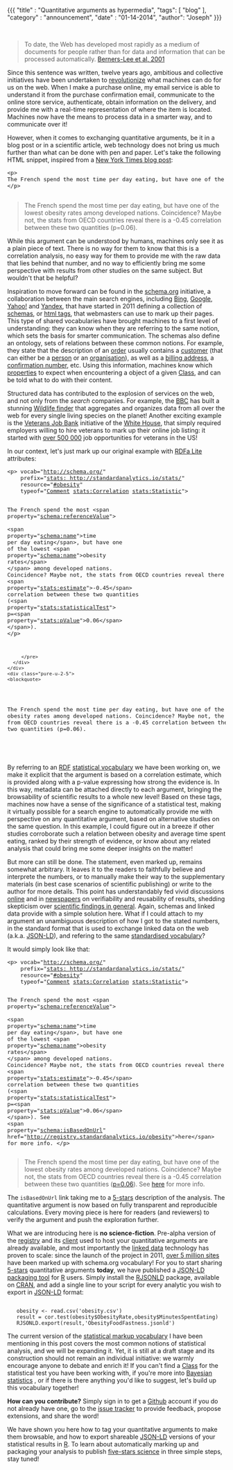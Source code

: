 {{{
	"title" : "Quantitative arguments as hypermedia",
	"tags": [ "blog" ],
	"category" : "announcement",
	"date" : "01-14-2014",
    "author": "Joseph"
}}}


<br>

> To date, the Web has developed most rapidly as a medium of documents for people
> rather than for data and information that can be processed automatically.
> [Berners-Lee et al, 2001](http://www-sop.inria.fr/acacia/cours/essi2006/Scientific%20American_%20Feature%20Article_%20The%20Semantic%20Web_%20May%202001.pdf)

Since this sentence was written, twelve years ago, ambitious and collective
initiatives have been undertaken to [revolutionize](http://www.ted.com/talks/tim_berners_lee_on_the_next_web.html)
what machines can do for us on the web. When I make a purchase online, my email
service is able to understand it from the purchase confirmation email,
communicate to the online store service, authenticate, obtain information on the
delivery, and provide me with a real-time representation of where the item is
located. Machines now have the means to process data in a smarter way, and to
communicate over it!




However, when it comes to exchanging quantitative arguments, be it in a blog post
or in a scientific article, web technology does not bring us much further than
what can be done with pen and paper. Let's take the following HTML snippet,
inspired from a [New York Times blog post](http://economix.blogs.nytimes.com/2009/05/05/obesity-and-the-fastness-of-food/):


  <div class="pure-g-r">
    <div class="pure-u-1-2">
      <div class="l-box">
        <pre id="obesity" style="font-size: 90%;">
<span class="html-tag">&lt;p&gt;</span>
The French spend the most time per day eating, but have one of the lowest obesity rates among developed nations. Coincidence? Maybe not, the stats from OECD countries reveal there is a -0.45 correlation between these two quantities (p=0.06).
<span class="html-tag">&lt;/p&gt;</span>
        </pre>
      </div>
    </div>
    <div class="pure-u-1-2">
	<blockquote>
<p>
The French spend the most time per day eating, but have one of the lowest
obesity rates among developed nations. Coincidence? Maybe not, the stats
from OECD countries reveal there is a -0.45 correlation between these
two quantities (p=0.06).
</p>
	</blockquote>
    </div>
  </div>

While this argument can be understood by humans, machines only see it as
a plain piece of text. There is no way for them to know that this is
a correlation analysis, no easy way for them to provide me with the raw data
that lies behind that number, and no way to efficiently bring me some
perspective with results from other studies on the same subject. But wouldn't
that be helpful?


Inspiration to move forward can be found in the [schema.org](http://schema.org)
initiative, a collaboration between the main search
engines, including [Bing](http://bing.com), [Google](http://Google.com), [Yahoo!](http://yahoo.com)
and [Yandex](http://yandex.com), that have started in 2011 defining a collection of [schemas](http://en.wikipedia.org/wiki/RDF_Schema),
or [html tags](http://www.w3schools.com/html/html5_semantic_elements.asp), that
webmasters can use to mark up their pages.
This type of shared vocabularies have brought machines to a first level of
understanding: they can know when they are referring to the same notion, which
sets the basis for smarter communication. The schemas also define an ontology,
 sets of relations between these common notions. For example, they state
that the description of an [order](http://schema.org/Order) usually contains a
[customer](http://schema.org/customer) (that can either be a [person](http://schema.org/Person)
or an [organisation](http://schema.org/Organization)), as well as a [billing address](http://schema.org/billingAddress),
a [confirmation number](http://schema.org/confirmationNumber), etc. Using this
information, machines know which [properties](http://www.w3.org/TR/rdf-schema/#ch_properties)
to expect when encountering a object of a given [Class](http://www.w3.org/TR/rdf-schema/#ch_classes),
and can be told what to do with their content.


Structured data has contributed to the explosion of services on the web, and not
only from the *search* companies. For example, the [BBC](http://www.bbc.co.uk/blogs/internet/posts/Linked-Data-Connecting-together-the-BBCs-Online-Content)
has built a stunning [Wildlife finder](http://www.bbc.co.uk/nature/wildlife)
that aggregates and organizes data from all over the web for every single
living species on the planet! Another exciting example is the [Veterans Job Bank](http://www.whitehouse.gov/blog/2011/11/07/open-innovation-heroes-introducing-veterans-job-bank) initiative of the [White House](http://www.whitehouse.gov/),
that simply required employers willing to hire veterans to mark up their online
job listing: it started with [over 500 000](http://fcw.com/articles/2011/11/09/white-house-gets-help-from-google-linkedin-on-veterans-job-initiatives.aspx?s=fcwdaily_101111)
job opportunities for veterans in the US!

In our context, let's just mark up our original example with [RDFa Lite](http://www.w3.org/TR/rdfa-lite/)
attributes:


  <div class="pure-g-r">
    <div class="pure-u-3-5">
      <div class="l-box" style="padding-top:0px;">
        <pre id="obesity" style="font-size: 90%;">
<span class="html-tag">&lt;p&gt;</span> <span class="rdfa-tag">vocab</span>="<a href="http://schema.org/">http://schema.org/</a>"
	<span class="rdfa-tag">prefix</span>="<a href="http://standardanalytics.io/stats/">stats: http://standardanalytics.io/stats/</a>"
	<span class="rdfa-tag">resource</span>="<a href="#obesity">#obesity</a>"
	<span class="rdfa-tag">typeof</span>="<a href="http://schema.org/Comment">Comment</a> <a href="http://standardanalytics.io/stats/Correlation">stats:Correlation</a> <a href="http://standardanalytics.io/stats/Statistic">stats:Statistic</a>"<span class="html-tag">&gt;</span>

The French spend the most <span class="html-tag">&lt;span</span> <span class="rdfa-tag">property</span>="<a href="http://schema.org/referenceValue">schema:referenceValue</a>"<span class="html-tag">&gt;</span>  
<span class="html-tag">&lt;span</span> <span class="rdfa-tag">property</span>="<a href="http://schema.org/name">schema:name</a>"<span class="html-tag">&gt;</span>time per day eating<span class="html-tag">&lt;/span&gt;</span>,
but have one of the lowest
<span class="html-tag">&lt;span</span> <span class="rdfa-tag">property</span>="<a href="http://schema.org/name">schema:name</a>"<span class="html-tag">&gt;</span>obesity rates<span class="html-tag">&lt;/span&gt;</span> <span class="html-tag">&lt;/span&gt;</span>
among developed nations. Coincidence? Maybe not, the stats
from OECD countries reveal there is a
<span class="html-tag">&lt;span</span> <span class="rdfa-tag">property</span>="<a href="http://standardanalytics.io/stats/estimate">stats:estimate</a>"<span class="html-tag">&gt;</span>-0.45<span class="html-tag">&lt;/span&gt;</span>
correlation between these two quantities
(<span class="html-tag">&lt;span</span> <span class="rdfa-tag">property</span>="<a href="http://standardanalytics.io/stats/statisticalTest">stats:statisticalTest</a>"<span class="html-tag">&gt;</span>
 p=<span class="html-tag">&lt;span</span> <span class="rdfa-tag">property</span>="<a href="http://standardanalytics.io/stats/pValue">stats:pValue</a>"<span class="html-tag">&gt;</span>0.06<span class="html-tag">&lt;/span&gt;</span>
 <span class="html-tag">&lt;/span&gt;</span>).
<span class="html-tag">&lt;/p&gt;</span>

         </pre>
      </div>
    </div>
    <div class="pure-u-2-5">
	<blockquote>
<p vocab="http://schema.org/"
   prefix="stats: http://standardanalytics.io/stats/"
   resource="#obesity"
   typeof="Comment stats:Correlation stats:Statistic">
The French spend the most time per day eating, but have one of the lowest
obesity rates among developed nations. Coincidence? Maybe not, the stats
from OECD countries reveal there is a -0.45 correlation between these
two quantities (p=0.06).
</p>
	</blockquote>
    </div>
  </div>


By referring to an [RDF](http://www.w3.org/RDF/)
[statistical vocabulary](http://standardanalytics.io/stats)
we have been working on, we make it explicit that the argument is based on a correlation estimate,
which is provided
along with a p-value expressing how strong the evidence is. In this way,
metadata can be attached directly to each argument, bringing the browsability
of scientific results to a whole new level! Based on
these tags, machines now have a sense of the significance
of a statistical test, making it virtually possible for a search engine to
automatically provide me with perspective on any quantitative argument, based on
alternative studies on the same question. In this example, I could figure out
in a breeze if other studies corroborate such a relation between obesity and
average time spent eating, ranked by their strength of evidence, or know about
any related analysis that could bring me some deeper insights on the matter!


But more can still be done. The statement, even marked up, remains somewhat
arbitrary. It leaves it to the readers to faithfully
believe and interprete the numbers, or to manually make their way to the
supplementary materials (in best case scenarios of scientific publishing)
or write to the author for more
details. This point has understandably fed vivid discussions [online](http://phys.org/news/2013-09-science-crisis.html)
and in [newspapers](http://www.economist.com/news/briefing/21588057-scientists-think-science-self-correcting-alarming-degree-it-not-trouble)
on verifiability and reusability of results, shedding skepticism over
[scientific findings in general](http://www.nytimes.com/2012/04/17/science/rise-in-scientific-journal-retractions-prompts-calls-for-reform.html).
Again, schemas and linked data provide with a simple solution here. What if I
could attach to my argument an unambiguous description of how I got to the
stated numbers, in the standard format that is used to exchange linked data
on the web (a.k.a. [JSON-LD](http://json-ld.org/)), and refering to the same
[standardised vocabulary](http://standardanalytics.io/stats)?


It would simply look like that:



  <div class="pure-g-r">
    <div class="pure-u-3-5">
      <div class="l-box" style="padding-top:0px;">
        <pre id="obesity" style="font-size: 90%;">
<span class="html-tag">&lt;p&gt;</span> <span class="rdfa-tag">vocab</span>="<a href="http://schema.org/">http://schema.org/</a>"
	<span class="rdfa-tag">prefix</span>="<a href="http://standardanalytics.io/stats/">stats: http://standardanalytics.io/stats/</a>"
	<span class="rdfa-tag">resource</span>="<a href="#obesity">#obesity</a>"
	<span class="rdfa-tag">typeof</span>="<a href="http://schema.org/Comment">Comment</a> <a href="http://standardanalytics.io/stats/Correlation">stats:Correlation</a> <a href="http://standardanalytics.io/stats/Statistic">stats:Statistic</a>"<span class="html-tag">&gt;</span>

The French spend the most <span class="html-tag">&lt;span</span> <span class="rdfa-tag">property</span>="<a href="http://schema.org/referenceValue">schema:referenceValue</a>"<span class="html-tag">&gt;</span>  
<span class="html-tag">&lt;span</span> <span class="rdfa-tag">property</span>="<a href="http://schema.org/name">schema:name</a>"<span class="html-tag">&gt;</span>time per day eating<span class="html-tag">&lt;/span&gt;</span>, but have one of the lowest
<span class="html-tag">&lt;span</span> <span class="rdfa-tag">property</span>="<a href="http://schema.org/name">schema:name</a>"<span class="html-tag">&gt;</span>obesity rates<span class="html-tag">&lt;/span&gt;</span> <span class="html-tag">&lt;/span&gt;</span> among developed nations. Coincidence? Maybe not, the stats
from OECD countries reveal there is a
<span class="html-tag">&lt;span</span> <span class="rdfa-tag">property</span>="<a href="http://standardanalytics.io/stats/estimate">stats:estimate</a>"<span class="html-tag">&gt;</span>-0.45<span class="html-tag">&lt;/span&gt;</span> correlation between these
two quantities
(<span class="html-tag">&lt;span</span> <span class="rdfa-tag">property</span>="<a href="http://standardanalytics.io/stats/statisticalTest">stats:statisticalTest</a>"<span class="html-tag">&gt;</span>
p=<span class="html-tag">&lt;span</span> <span class="rdfa-tag">property</span>="<a href="http://standardanalytics.io/stats/pValue">stats:pValue</a>"<span class="html-tag">&gt;</span>0.06<span class="html-tag">&lt;/span&gt;</span>
<span class="html-tag">&lt;/span&gt;</span>).
See <span class="html-tag">&lt;span</span> <span class="rdfa-tag">property</span>="<a href="http://standardanalytics.io/stats/pValue">schema:isBasedOnUrl</a>" <span class="rdfa-tag">href</span>="<a href="http://registry.standardanalytics.io/obesity">http://registry.standardanalytics.io/obesity</a>"<span class="html-tag">&gt;</span>here<span class="html-tag">&lt;/span&gt;</span> for more info.
<span class="html-tag">&lt;/p&gt;</span>
        </pre>
      </div>
    </div>
    <div class="pure-u-2-5">
	<blockquote>
<p vocab="http://schema.org/"
   prefix="stats: http://standardanalytics.io/stats/"
   resource="#obesity"
   typeof="Comment stats:Correlation">
The French spend the most time per day eating, but have one of the lowest
obesity rates among developed nations. Coincidence? Maybe not, the stats
from OECD countries reveal there is a -0.45 correlation between these
two quantities (<a property="sh:isBasedOnUrl" href="http://registry.standardanalytics.io/obesity-analysis/0.0.0">p=0.06</a>).
See <a href = "http://registry.standardanalytics.io/obesity">here</a> for more info.
</p>
	</blockquote>
    </div>
  </div>

The ``isBasedOnUrl`` link taking me to a [5-stars](http://5stardata.info/) description of the analysis.
The quantitative argument is now
based on fully transparent and reproducible calculations. Every moving piece is
here for readers (and reviewers) to verify the argument and push the exploration further.



What we are introducing here is **no science-fiction**. Pre-alpha version of
the [registry](http://registry.standardanalytics.io) and its [client](https://github.com/standard-analytics/ldpm)
used to host your quantitative arguments are already available, and most importantly
the [linked data](http://linkeddata.org/) technology has proven to scale: since the launch
of the project in 2011, [over 5 million sites](https://semanticweb.com/schema-org-chat-googles-r-v-guha_b40607)
have been marked up with schema.org vocabulary!  For you to start sharing [5-stars](http://5stardata.info/)
quantitative arguments **today**,
we have published a [JSON-LD packaging tool](http://cran.r-project.org/web/packages/RJSONLD/index.html)
for [R](http://www.r-project.org/) users. Simply install the [RJSONLD](https://github.com/standard-analytics/RJSONLD) package,
available on [CRAN](http://cran.r-project.org/), and add a single line to your
script for every analytic you wish to export in [JSON-LD](http://json-ld.org/)
format:


<pre id="obesity-R"><code class="r">
   obesity <- read.csv('obesity.csv')
   result = cor.test(obesity$ObesityRate,obesity$MinutesSpentEating)
   <span class="stats">RJSONLD.export</span>(result,'ObesityFoodFastness.jsonld')
</code></pre>



The current version of the [statistical markup vocabulary](http://standardanalytics.io/stats)
I have been mentioning in this post covers the most common notions of statistical analysis,
and we will be expanding it. Yet, it is still at a draft stage and its
construction should not remain an individual initiative: we warmly encourage
anyone to debate and enrich it! If you can't find a
[Class](http://www.w3.org/TR/rdf-schema/#ch_classes)
for the statistical
test you have been working with, if you're more into [Bayesian statistics](http://en.wikipedia.org/wiki/Bayesian_statistics)
, or if there is there anything you'd like to suggest, let's build up this
vocabulary together!

**How can you contribute?** Simply sign in to get a [Github](https://github.com/)
account if you do not already have one, go to the [issue tracker](https://github.com/standard-analytics/schemas/issues)
to provide feedback, propose extensions, and share the word!


We have shown you here how to tag your quantitative arguments to make them
browsable, and how to export shareable [JSON-LD](http://json-ld.org/) versions of your
statistical results in [R](http://www.r-project.org/). To learn about
automatically marking up and packaging your analysis to publish [five-stars science](http://standardanalytics.io)
in three simple steps, stay tuned!
